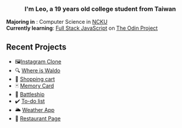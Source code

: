 <h3 align="center">I'm Leo, a 19 years old college student from Taiwan</h3>

**Majoring in** : Computer Science in [NCKU](https://www.ncku.edu.tw/index.php?Lang=en)
</br>
**Currently learning**: [Full Stack JavaScript](https://www.theodinproject.com/paths/full-stack-javascript) on [The Odin Project](https://www.theodinproject.com/)

## Recent Projects

- :framed_picture:[Instagram Clone](https://github.com/ascodeasice/insta-clone)
- :mag: [Where is Waldo](https://github.com/ascodeasice/where-is-waldo)
- :shopping_cart: [Shopping cart](https://github.com/ascodeasice/shopping-cart)
- :black_joker: [Memory Card](https://github.com/ascodeasice/memory-card)
- :ship: [Battleship](https://github.com/ascodeasice/battleship)
- :heavy_check_mark: [To-do list](https://github.com/ascodeasice/todo-list)
- :sun_behind_large_cloud: [Weather App](https://github.com/ascodeasice/weather-app)
- :cake: [Restaurant Page](https://github.com/ascodeasice/restaurant-page)
